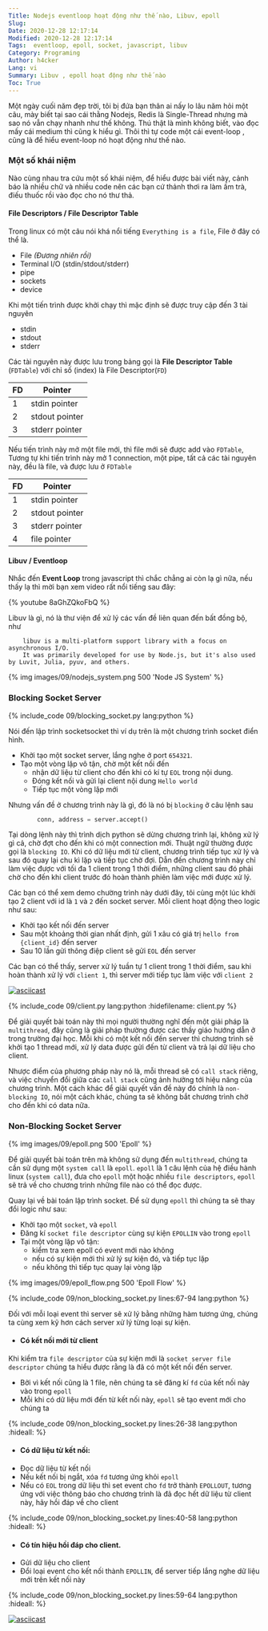 ```yaml
---
Title: Nodejs eventloop hoạt động như thế nào, Libuv, epoll
Slug: 
Date: 2020-12-28 12:17:14
Modified: 2020-12-28 12:17:14
Tags:  eventloop, epoll, socket, javascript, libuv
Category: Programing
Author: h4cker
Lang: vi
Summary: Libuv , epoll hoạt động như thế nào
Toc: True
---
```


Một ngày cuối năm đẹp trời, tôi bị đứa bạn thân ai nấy lo lâu năm hỏi một câu, mày biết tại sao cái thằng Nodejs, Redis là Single-Thread nhưng mà sao nó vẫn chạy nhanh như thế không. Thú thật là mình không biết, vào đọc mấy cái medium thì cũng k hiểu gì. Thôi thì tự code một cái event-loop , cũng là để hiểu event-loop nó hoạt động như thế nào.


### Một số khái niệm

Nào cùng nhau tra cứu một số khái niệm, để hiểu được bài viết này, cảnh báo là nhiều chữ và nhiều code nên các bạn cứ thảnh thơi ra làm ấm trà, điếu thuốc rồi vào đọc cho nó thư thả.

#### File Descriptors / File Descriptor Table

Trong linux có một câu nói khá nổi tiếng `Everything is a file`, File ở đây có thể là.
    
+ File *(Đương nhiên rồi)*
+ Terminal I/O (stdin/stdout/stderr)
+ pipe
+ sockets
+ device

Khi một tiến trình được khởi chạy thì mặc định sẽ được truy cập đến 3 tài nguyên

+ stdin
+ stdout
+ stderr

Các tài nguyên này được lưu trong bảng gọi là **File Descriptor Table** (`FDTable`) với chỉ số (index) là File Descriptor(`FD`)

|FD    	|Pointer   	            |
|---	|---	                |
|   1   |   stdin pointer   	|
|   2   |   stdout pointer	    |
|   3   |   stderr pointer	    |

Nếu tiến trình này mở một file mới, thì file mới sẽ được add vào `FDTable`, Tương tự khi tiến trình này mở 1 connection, một pipe, tất cả các tài nguyên này, đều là file, và được lưu ở `FDTable`

|FD    	|Pointer   	            |
|---	|---	                |
|   1   |   stdin pointer   	|
|   2   |   stdout pointer	    |
|   3   |   stderr pointer	    |
|   4   |   file pointer	    |

#### Libuv / Eventloop

Nhắc đến **Event Loop** trong javascript thì chắc chẳng ai còn lạ gì nữa, nếu thấy lạ thì mời bạn xem video rất nổi tiếng sau đây:

{% youtube 8aGhZQkoFbQ %}


Libuv là gì, nó là thư viện để xử lý các vấn đề liên quan đến bất đồng bộ, như 

```
    libuv is a multi-platform support library with a focus on asynchronous I/O. 
    It was primarily developed for use by Node.js, but it's also used by Luvit, Julia, pyuv, and others.
```

{% img images/09/nodejs_system.png 500 'Node JS System' %}


### Blocking Socket Server

{% include_code 09/blocking_socket.py lang:python %}

Nói đến lập trình socketsocket thì ví dụ trên là một chương trình socket điển hình. 
- Khởi tạo một socket server, lắng nghe ở port `654321`. 
- Tạo một vòng lặp vô tận, chờ một kết nối đến
    - nhận dữ liệu từ client cho đến khi có kí tự `EOL` trong nội dung.
    - Đóng kết nối và gửi lại client nội dung `Hello world`
    - Tiếp tục một vòng lặp mới

Nhưng vấn đề ở chương trình này là gì, đó là nó bị `blocking` ở câu lệnh sau 

```python
        conn, address = server.accept()
```

Tại dòng lệnh này thì trình dịch python sẽ dừng chương trình lại, không xử lý gì cả, chờ đợt cho đến khi có một connection mới. Thuật ngữ thường được gọi là `blocking IO`. Khi có dữ liệu mới từ client, chương trình tiếp tục xử lý và sau đó quay lại chu kì lặp và tiếp tục chờ đợi. Dẫn đến chương trình này chỉ làm việc được với tối đa 1 client trong 1 thời điểm, những client sau đó phải chờ cho đến khi client trước đó hoàn thành phiên làm việc mới được xử lý.

Các bạn có thể xem demo chường trình này dưới đây, tôi cùng một lúc khởi tạo 2 client với id là `1` và `2` đến socket server. Mỗi client hoạt động theo logic như sau:
- Khởi tạo kết nối đến server
- Sau một khoảng thời gian nhất định, gửi 1 xâu có giá trị `hello from {client_id}` đến server
- Sau 10 lần gửi thông điệp client sẽ gửi `EOL` đến server


Các bạn có thể thấy, server xử lý tuần tự 1 client trong 1 thời điểm, sau khi hoàn thành xử lý với `client 1`, thì server mới tiếp tục làm việc với `client 2` 



[![asciicast](https://asciinema.org/a/OMX7Buub9ksUi9k7eLiUSK6g8.svg)](https://asciinema.org/a/OMX7Buub9ksUi9k7eLiUSK6g8)


{% include_code 09/client.py lang:python :hidefilename: client.py  %}



Để giải quyết bài toán này thì mọi người thường nghĩ đến một giải pháp là `multithread`, đây cũng là giải pháp thường được các thầy giáo hướng dẫn ở trong trường đại học. Mỗi khi có một kết nối đến server thì chương trình sẽ khởi tạo 1 thread mới, xử lý data được gửi đến từ client và trả lại dữ liệu cho client.

Nhược điểm của phương pháp này nó là, mỗi thread sẽ có `call stack` riêng, và việc chuyển đổi giữa các `call stack` cũng ảnh hưởng tới hiệu năng của chương trình. Một cách khác để giải quyết vấn đề này đó chính là `non-blocking IO`, nói một cách khác, chúng ta sẽ không bắt chương trình chờ cho đến khi có data nữa.


### Non-Blocking Socket Server

{% img images/09/epoll.png 500 'Epoll' %}

Để giải quyết bài toán trên mà không sử dụng đến `multithread`, chúng ta cần sử dụng một `system call` là `epoll`. `epoll` là 1 câu lệnh của hệ điều hành linux (`system call`), đưa cho `epoll` một hoặc nhiều `file descriptors`, `epoll` sẽ trả về cho chương trình những file nào có thể đọc được.



Quay lại về bài toán lập trình socket. Để sử dụng `epoll` thì chúng ta sẽ thay đổi logic như sau:

- Khởi tạo một `socket`, và `epoll`
- Đăng kí `socket file descriptor` cùng sự kiện `EPOLLIN` vào trong `epoll`
- Tại một vòng lặp vô tận:
    + kiểm tra xem epoll có event mới nào không
    + nếu có sự kiện mới thì xử lý sự kiện đó, và tiếp tục lặp
    + nếu không thì tiếp tục quay lại vòng lặp


{% img images/09/epoll_flow.png 500 'Epoll Flow' %}



{% include_code 09/non_blocking_socket.py lines:67-94 lang:python %}

Đối với mỗi loại event thì server sẽ xử lý bằng những hàm tương ứng, chúng ta cùng xem kỹ hơn cách server xử lý từng loại sự kiện.

- #### Có kết nối mới từ client

Khi kiểm tra `file descriptor` của sự kiện mới là `socket server file descriptor` chúng ta hiểu được rằng là đã có một kết nối đến server.

+ Bởi vì kết nối cũng là 1 file, nên chúng ta sẽ đăng kí `fd` của kết nối này vào trong `epoll`
+ Mỗi khi có dữ liệu mới đến từ kết nối này, `epoll` sẽ tạo event mới cho chúng ta

{% include_code 09/non_blocking_socket.py lines:26-38 lang:python :hideall: %}


- #### Có dữ liệu từ kết nối:

+ Đọc dữ liệu từ kết nối
+ Nếu kết nối bị ngắt, xóa `fd` tương ứng khỏi `epoll`
+ Nếu có `EOL` trong dữ liệu thì set event cho `fd` trở thành `EPOLLOUT`, tương ứng với việc thông báo cho chương trình là đã đọc hết dữ liệu từ client này, hãy hồi đáp về cho client

{% include_code 09/non_blocking_socket.py lines:40-58 lang:python :hideall: %}

- #### Có tín hiệu hồi đáp cho client.

+ Gửi dữ liệu cho client
+ Đổi loại event cho kết nối thành `EPOLLIN`, để server tiếp lắng nghe dữ liệu mới trên kết nối này


{% include_code 09/non_blocking_socket.py lines:59-64 lang:python :hideall: %}


[![asciicast](https://asciinema.org/a/DQcgHeBbIcy7AXU1lP5VKeMqr.svg)](https://asciinema.org/a/DQcgHeBbIcy7AXU1lP5VKeMqr)


